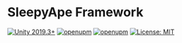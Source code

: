 # SleepyApe Framework
[![Unity 2019.3+](https://img.shields.io/badge/unity-2019.3%2B-blue.svg)](https://unity3d.com/get-unity/download)
[![openupm](https://img.shields.io/npm/v/com.sleepyape.framework?label=openupm&registry_uri=https://package.openupm.com)](https://openupm.com/packages/com.sleepyape.framework/)
[![openupm](https://github.com/sickape/sleepyape-framework/actions/workflows/ci.yml/badge.svg)](https://github.com/sickape/sleepyape-framework/actions)
[![License: MIT](https://img.shields.io/badge/License-MIT-brightgreen.svg)](https://github.com/sickape/sleepyape-framework/blob/main/LICENSE.md)
